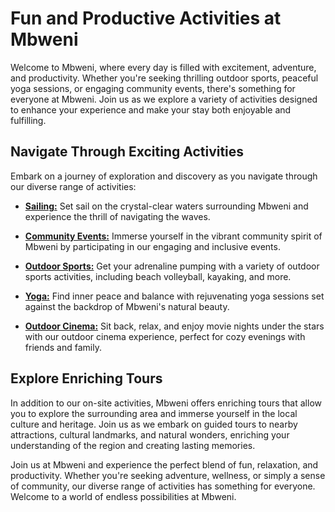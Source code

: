 # Fun and Productive Activities at Mbweni

Welcome to Mbweni, where every day is filled with excitement, adventure, and productivity. Whether you're seeking thrilling outdoor sports, peaceful yoga sessions, or engaging community events, there's something for everyone at Mbweni. Join us as we explore a variety of activities designed to enhance your experience and make your stay both enjoyable and fulfilling.

## Navigate Through Exciting Activities

Embark on a journey of exploration and discovery as you navigate through our diverse range of activities:

- [**Sailing:**](mbweni/activities/sailing.md) Set sail on the crystal-clear waters surrounding Mbweni and experience the thrill of navigating the waves.

- [**Community Events:**](mbweni/activities/events.md) Immerse yourself in the vibrant community spirit of Mbweni by participating in our engaging and inclusive events.

- [**Outdoor Sports:**](mbweni/activities/sports.md) Get your adrenaline pumping with a variety of outdoor sports activities, including beach volleyball, kayaking, and more.

- [**Yoga:**](mbweni/activities/yoga.md) Find inner peace and balance with rejuvenating yoga sessions set against the backdrop of Mbweni's natural beauty.

- [**Outdoor Cinema:**](mbweni/activities/cinema.md) Sit back, relax, and enjoy movie nights under the stars with our outdoor cinema experience, perfect for cozy evenings with friends and family.

## Explore Enriching Tours

In addition to our on-site activities, Mbweni offers enriching tours that allow you to explore the surrounding area and immerse yourself in the local culture and heritage. Join us as we embark on guided tours to nearby attractions, cultural landmarks, and natural wonders, enriching your understanding of the region and creating lasting memories.

Join us at Mbweni and experience the perfect blend of fun, relaxation, and productivity. Whether you're seeking adventure, wellness, or simply a sense of community, our diverse range of activities has something for everyone. Welcome to a world of endless possibilities at Mbweni.
